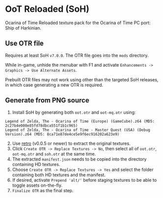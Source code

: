 # OoT Reloaded (SoH)
Ocarina of Time Reloaded texture pack for the Ocarina of Time PC port: Ship of Harkinian.


## Use OTR file
Requires at least SoH `v7.0.0`. The OTR file goes into the `mods` directory.

While in-game, unhide the menubar with F1 and activate `Enhancements -> Graphics -> Use Alternate Assets`.

Prebuilt OTR files may not work using other than the targeted SoH releases, in which case generating a new OTR is required.


## Generate from PNG source
1) Install SoH by generating both `oot.otr` and `oot-mq.otr` using:

```
Legend of Zelda, The - Ocarina of Time (Europe) (GameCube).z64 (MD5: 2c27b4e000e85fd78dbca551f1b1c965)
Legend of Zelda, The - Ocarina of Time - Master Quest (USA) (Debug Version).z64 (MD5: 8ca71e87de4ce5e9f6ec916202a623e9)
```

2. Use [retro](https://github.com/HarbourMasters64/retro/releases) (v0.0.5 or newer) to extract the original textures.
3. Click `Create OTR -> Replace Textures -> No`, then select all of `oot.otr`, `oot-mq.otr` and `soh.otr` at the same time. 
4. The extracted `manifest.json` needs to be copied into the directory containing HD textures.
5. Choose `Create OTR -> Replace Textures -> Yes` and select the folder containing both HD textures and the manifest.
6. If desired, activate `Prepend 'alt/'` before staging textures to be able to toggle assets on-the-fly.
7. `Finalize OTR` as the final step.
